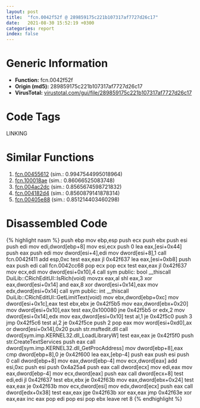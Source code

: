 ```yaml
---
layout: post
title:  "fcn.0042f52f @ 289859175c221b107317af7727d26c17"
date:   2021-08-30 15:52:19 +0300
categories: report
index: false
---
```


# Generic Information
- **Function:** fcn.0042f52f
- **Origin (md5):** 289859175c221b107317af7727d26c17
- **VirusTotal:** [virustotal.com/gui/file/289859175c221b107317af7727d26c17][virustotal_ref]

# Code Tags
<span class="tag" id="LINKING">LINKING</span>


# Similar Functions

1. [fcn.00455612][similar_1_ref] (sim.: 0.9947544995018964)
2. [fcn.100018ae][similar_2_ref] (sim.: 0.86066525083748)
3. [fcn.004ac2dc][similar_3_ref] (sim.: 0.8565674598721832)
4. [fcn.004182d4][similar_4_ref] (sim.: 0.8560879141878314)
5. [fcn.00405e88][similar_5_ref] (sim.: 0.851214403460298)


# Disassembled Code

{% highlight nasm %}
push ebp
mov ebp,esp
push ecx
push ebx
push esi
push edi
mov edi,dword[ebp+8]
mov esi,ecx
push 0
lea eax,[esi+0x44]
push eax
push edi
mov dword[esi+4],edi
mov dword[esi+8],1
call fcn.0042f411
add esp,0xc
test eax,eax
jl 0x42f637
lea eax,[esi+0xb8]
push eax
push edi
call fcn.0042cc68
pop ecx
pop ecx
test eax,eax
jl 0x42f637
mov ecx,edi
mov dword[esi+0x10],4
call sym public: bool __thiscall DuiLib::CRichEditUI::IsRich(void)
movzx eax,al
shl eax,3
xor eax,dword[esi+0x14]
and eax,8
xor dword[esi+0x14],eax
mov edx,dword[esi+0x14]
call sym public: int __thiscall DuiLib::CRichEditUI::GetLimitText(void)
mov ebx,dword[ebp+0xc]
mov dword[esi+0x1c],eax
test ebx,ebx
je 0x42f5b5
mov eax,dword[ebx+0x20]
mov dword[esi+0x10],eax
test eax,0x100080
jne 0x42f5b5
or edx,2
mov dword[esi+0x14],edx
mov eax,dword[esi+0x10]
test al,1
je 0x42f5c0
push 3
jmp 0x42f5c6
test al,2
je 0x42f5ce
push 2
pop eax
mov word[esi+0xd0],ax
or dword[esi+0x14],0x20
push str.msftedit.dll
call dword[sym.imp.KERNEL32.dll_LoadLibraryW]
test eax,eax
je 0x42f5f0
push str.CreateTextServices
push eax
call dword[sym.imp.KERNEL32.dll_GetProcAddress]
mov dword[ebp+8],eax
cmp dword[ebp+8],0
je 0x42f600
lea eax,[ebp-4]
push eax
push esi
push 0
call dword[ebp+8]
mov eax,dword[ebp-4]
mov ecx,dword[eax]
add esi,0xc
push esi
push 0x4a25a4
push eax
call dword[ecx]
mov edi,eax
mov eax,dword[ebp-4]
mov ecx,dword[eax]
push eax
call dword[ecx+8]
test edi,edi
jl 0x42f637
test ebx,ebx
je 0x42f63b
mov eax,dword[ebx+0x24]
test eax,eax
je 0x42f63b
mov ecx,dword[esi]
mov edx,dword[ecx]
push eax
call dword[edx+0x38]
test eax,eax
jge 0x42f63b
xor eax,eax
jmp 0x42f63e
xor eax,eax
inc eax
pop edi
pop esi
pop ebx
leave
ret 8
{% endhighlight %}


[similar_1_ref]: /report/fcn.00455612@be7fba7cc724acf4ae2900d99e0fc9c3
[similar_2_ref]: /report/fcn.100018ae@090dc3a8da6aa33c667b678303e4bdd6
[similar_3_ref]: /report/fcn.004ac2dc@b3771987fba16f4fba07d1109ec72c76
[similar_4_ref]: /report/fcn.004182d4@ba5ec83721de3ca10b3c9583f3b2c6a1
[similar_5_ref]: /report/fcn.00405e88@4c2db4ba96e80258daff665d7d7a016a
[virustotal_ref]: https://www.virustotal.com/gui/file/289859175c221b107317af7727d26c17